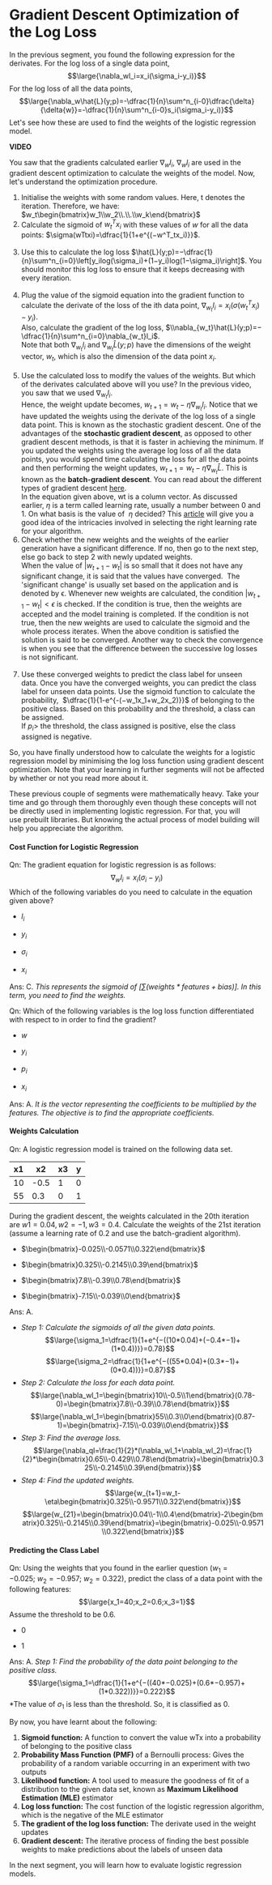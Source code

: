 # Gradient Descent Optimization of the Log Loss

In the previous segment, you found the following expression for the derivates. For the log loss of a single data point,
$$\large{\nabla_wl_i=x_i(\sigma_i-y_i)}$$
For the log loss of all the data points,
$$\large{\nabla_w\hat{L}(y;p)=-\dfrac{1}{n}\sum^n_{i-0}\dfrac{\delta}{\delta{w}}=-\dfrac{1}{n}\sum^n_{i-0}s_i(\sigma_i-y_i)}$$
Let's see how these are used to find the weights of the logistic regression model.

**VIDEO**

You saw that the gradients calculated earlier $\nabla_wl_i$, $\nabla_wl_i$ are used in the gradient descent optimization to calculate the weights of the model. Now, let's understand the optimization procedure.

1. Initialise the weights with some random values. Here, t denotes the iteration. Therefore, we have:    
   $w_t\begin{bmatrix}w_1\\w_2\\.\\.\\w_k\end{bmatrix}$
2. Calculate the sigmoid of $w^T_tx_i$ with these values of $w$ for all the data points: $\sigma(wTtxi)=\dfrac{1}{1+e^{(−w^T_tx_i)}}$.  
    
3. Use this to calculate the log loss $\hat{L}(y;p)=−\dfrac{1}{n}\sum^n_{i=0}\left[y_ilog(\sigma_i)+(1−y_i)log(1−\sigma_i)\right]$. You should monitor this log loss to ensure that it keeps decreasing with every iteration.  
    
4. Plug the value of the sigmoid equation into the gradient function to calculate the derivate of the loss of the ith data point, $\nabla_{w_t}l_i=x_i(\sigma(w^T_tx_i)−y_i)$.  
   Also, calculate the gradient of the log loss, $\\nabla_{w_t}\hat{L}(y;p)=−\dfrac{1}{n}\sum^n_{i=0}\nabla_{w_t}l_i$.   
   Note that both $\nabla_{w_t}l_i$ and $\nabla_{w_t}\hat{L}(y;p)$ have the dimensions of the weight vector, $w_t$, which is also the dimension of the data point $x_i$.  
    
5. Use the calculated loss to modify the values of the weights. But which of the derivates calculated above will you use? In the previous video, you saw that we used $∇_{w_t}l_i$.  
   Hence, the weight update becomes, $w_{t+1}=w_t−\eta\nabla_{w_t}l_i$. Notice that we have updated the weights using the derivate of the log loss of a single data point. This is known as the stochastic gradient descent. One of the advantages of the **stochastic gradient descent**, as opposed to other gradient descent methods, is that it is faster in achieving the minimum. If you updated the weights using the average log loss of all the data points, you would spend time calculating the loss for all the data points and then performing the weight updates, $w_{t+1}=w_t−\eta\nabla_{w_t}\hat{L}$. This is known as the **batch-gradient descent**. You can read about the different types of gradient descent [here](https://www.geeksforgeeks.org/ml-stochastic-gradient-descent-sgd/).  
   In the equation given above, wt is a column vector. As discussed earlier, $\eta$ is a term called learning rate, usually a number between 0 and 1. On what basis is the value of  $\eta$ decided? This [article](https://ml-cheatsheet.readthedocs.io/en/latest/gradient_descent.html) will give you a good idea of the intricacies involved in selecting the right learning rate for your algorithm.
6. Check whether the new weights and the weights of the earlier generation have a significant difference. If no, then go to the next step, else go back to step 2 with newly updated weights.    
   When the value of $|w_{t+1}−w_t|$ is so small that it does not have any significant change, it is said that the values have converged.  The 'significant change' is usually set based on the application and is denoted by ϵ. Whenever new weights are calculated, the condition $|w_{t+1}−w_t|<\epsilon$ is checked. If the condition is true, then the weights are accepted and the model training is completed. If the condition is not true, then the new weights are used to calculate the sigmoid and the whole process iterates. When the above condition is satisfied the solution is said to be converged. Another way to check the convergence is when you see that the difference between the successive log losses is not significant.  
    
7. Use these converged weights to predict the class label for unseen data. Once you have the converged weights, you can predict the class label for unseen data points. Use the sigmoid function to calculate the probability,  $\dfrac{1}{1-e^{-(−w_1x_1+w_2x_2)}}$ of belonging to the positive class. Based on this probability and the threshold, a class can be assigned.   
   If $p_i >$ the threshold, the class assigned is positive, else the class assigned is negative. 

So, you have finally understood how to calculate the weights for a logistic regression model by minimising the log loss function using gradient descent optimization. Note that your learning in further segments will not be affected by whether or not you read more about it. 

These previous couple of segments were mathematically heavy. Take your time and go through them thoroughly even though these concepts will not be directly used in implementing logistic regression. For that, you will use prebuilt libraries. But knowing the actual process of model building will help you appreciate the algorithm.

#### Cost Function for Logistic Regression

Qn: The gradient equation for logistic regression is as follows: 
$$\nabla_wl_i=x_i(\sigma_i−y_i)$$
Which of the following variables do you need to calculate in the equation given above?

- $l_i$

- $y_i$

- $\sigma_i$

- $x_i$

Ans: C. *This represents the sigmoid of $\left[\sum(weights * features + bias)\right]$. In this term, you need to find the weights.*

Qn: Which of the following variables is the log loss function differentiated with respect to in order to find the gradient?

- $w$

- $y_i$

- $p_i$

- $x_i$

Ans: A. *It is the vector representing the coefficients to be multiplied by the features. The objective is to find the appropriate coefficients.*

#### Weights Calculation

Qn: A logistic regression model is trained on the following data set.

| x1  | x2   | x3  | y   |
| --- | ---- | --- | --- |
| 10  | -0.5 | 1   | 0   |
| 55  | 0.3  | 0   | 1   |

During the gradient descent, the weights calculated in the 20th iteration are $w1 = 0.04, w2= -1, w3 = 0.4$. Calculate the weights of the 21st iteration (assume a learning rate of 0.2 and use the batch-gradient algorithm). 

- $\begin{bmatrix}-0.025\\-0.0571\\0.322\end{bmatrix}$

- $\begin{bmatrix}0.325\\-0.2145\\0.39\end{bmatrix}$

- $\begin{bmatrix}7.8\\-0.39\\0.78\end{bmatrix}$

- $\begin{bmatrix}-7.15\\-0.039\\0\end{bmatrix}$

Ans: A.

- *Step 1: Calculate the sigmoids of all the given data points.*
$$\large{\sigma_1=\dfrac{1}{1+e^{−((10*0.04)+(−0.4*−1)+(1*0.4))}}=0.78}$$
$$\large{\sigma_2=\dfrac{1}{1+e^{−((55*0.04)+(0.3*−1)+(0*0.4))}}=0.87}$$
- *Step 2: Calculate the loss for each data point.*   
$$\large{\nabla_wl_1=\begin{bmatrix}10\\-0.5\\1\end{bmatrix}(0.78-0)=\begin{bmatrix}7.8\\-0.39\\0.78\end{bmatrix}}$$
$$\large{\nabla_wl_1=\begin{bmatrix}55\\0.3\\0\end{bmatrix}(0.87-1)=\begin{bmatrix}-7.15\\-0.039\\0\end{bmatrix}}$$
- *Step 3: Find the average loss.*  
$$\large{\nabla_ql=\frac{1}{2}*(\nabla_wl_1+\nabla_wl_2)=\frac{1}{2}*\begin{bmatrix}0.65\\-0.429\\0.78\end{bmatrix}=\begin{bmatrix}0.325\\-0.2145\\0.39\end{bmatrix}}$$
- *Step 4: Find the updated weights.*  
$$\large{w_{t+1}=w_t-\eta\begin{bmatrix}0.325\\-0.9571\\0.322\end{bmatrix}}$$$$\large{w_{21}=\begin{bmatrix}0.04\\-1\\0.4\end{bmatrix}-2\begin{bmatrix}0.325\\-0.2145\\0.39\end{bmatrix}=\begin{bmatrix}-0.025\\-0.9571\\0.322\end{bmatrix}}$$
#### Predicting the Class Label

Qn: Using the weights that you found in the earlier question $(w_1=−0.025;\ w_2=−0.957;\ w_2=0.322)$, predict the class of a data point with the following features: 
$$\large{x_1=40;x_2=0.6;x_3=1}$$
Assume the threshold to be 0.6. 

- 0

- 1

Ans: A. *Step 1: Find the probability of the data point belonging to the positive class.* 
$$\large{\sigma_1=\dfrac{1}{1+e^{−((40*−0.025)+(0.6*−0.957)+(1*0.322))}}=0.222}$$
*The value of $\sigma_1$ is less than the threshold. So, it is classified as 0.

By now, you have learnt about the following: 

1. **Sigmoid function:** A function to convert the value wTx into a probability of belonging to the positive class
2. **Probability Mass Function** **(PMF)** of a Bernoulli process: Gives the probability of a random variable occurring in an experiment with two outputs 
3. **Likelihood function:** A tool used to measure the goodness of fit of a distribution to the given data set, known as **Maximum Likelihood Estimation (MLE)** estimator
4. **Log loss function:** The cost function of the logistic regression algorithm, which is the negative of the MLE estimator
5. **The gradient of the log loss function:** The derivate used in the weight updates
6. **Gradient descent:** The iterative process of finding the best possible weights to make predictions about the labels of unseen data 

In the next segment, you will learn how to evaluate logistic regression models.